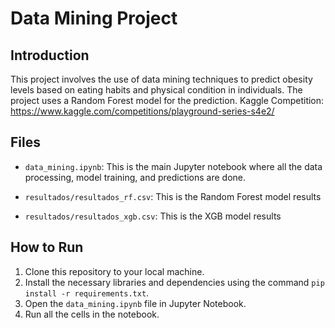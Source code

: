 # Data Mining Project

## Introduction

This project involves the use of data mining techniques to predict obesity levels based on eating habits and physical condition in individuals. The project uses a Random Forest model for the prediction.
Kaggle Competition: https://www.kaggle.com/competitions/playground-series-s4e2/

## Files

- `data_mining.ipynb`: This is the main Jupyter notebook where all the data processing, model training, and predictions are done.

- `resultados/resultados_rf.csv`: This is the Random Forest model results

- `resultados/resultados_xgb.csv`: This is the XGB model results

## How to Run

1. Clone this repository to your local machine.
2. Install the necessary libraries and dependencies using the command `pip install -r requirements.txt`.
3. Open the `data_mining.ipynb` file in Jupyter Notebook.
4. Run all the cells in the notebook.
